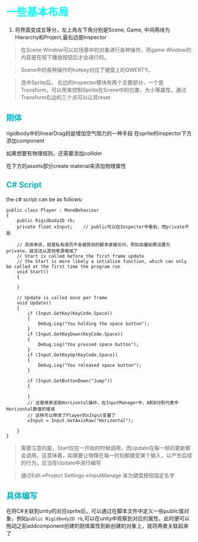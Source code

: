 <style>
h1 {
    color: aqua;
}
h2{
    color: rgb(0, 181, 201);
}
h3,h4 {
    color: #FF70DB93;    
}

</style>

# 一些基本布局


1. 将界面变成五等分，左上角左下角分别是Scene, Game, 中间两块为Hierarchy和Project,最右边是Inspector

> 在Scene Window可以对场景中的对象进行各种操作，而game Window的内容是在按下播放按钮后才会进行的。

> Scene中的各种操作的hotkey对应了键盘上的QWERTY。

>选中Sprite后， 右边的Inspector模块有两个主要部分，一个是Transform，可以用来控制Spirite在Scene中的位置，大小等属性，通过Transform右边的三个点可以让其reset


## 刚体

rigidbody中的linearDrag则是增加空气阻力的一种手段
在sprite的inspector下方添加component

如果想要有物理规则，还需要添加collider

在下方的assets部分create material来添加物理属性


## C# Script

the c# script can be as follows:

    public class Player : MonoBehaviour
    {
        public Rigidbody2D rb;      
        private float xInput;    // public可以在Inspector中看到，而private不能

        // 具体来说，就是私有成员不会被其他的脚本直接访问，例如血量如果设置为private，就没法从其他来源增减了
        // Start is called before the first frame update
        // the Start is more likely a intialize function, which can only be called at the first time the program run
        void Start()
        {
            
        }

        // Update is called once per frame
        void Update()
        {   
            if (Input.GetKey(KeyCode.Space))
            {
                Debug.Log("You holding the space button");
            }
            if (Input.GetKeyDown(KeyCode.Space))
            {
                Debug.Log("You pressed space button");
            }
            if (Input.GetKeyUp(KeyCode.Space))
            {
                Debug.Log("You released space button");
            }

            if (Input.GetButtonDown("Jump"))
            {

            }
            // 这是用来读取Horizontal操作，在InputManager中，A和D分别代表中Horizontal数值的增减
            // 这样可以修改了Player的xInput变量了
            xInput = Input.GetAxisRaw("Horizontal");

        }
    }


> 需要注意的是，Start仅在一开始的时候调用，而Update在每一帧的更新都会调用，这意味着，如果要让物理在每一时刻都接受某个输入，以产生后续的行为，应当在Update中进行编写


> 通过Edit->Project Settings->InputManage 来为键盘按钮指定名字


## 具体编写

在将C#关联到unity的对应sprite后，可以通过在脚本文件中定义一些public值对象，例如`public Rigidbody2D rb`,可以在unity中观察到对应的属性，此时便可以拖动之前addcomponent创建的刚体属性到新创建的对象上，就将两者关联起来了

